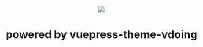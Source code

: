 <div align="center">
<img src="https://github.com/GeorgeHcc/GeorgeHcc.github.io/actions/workflows/ci.yml/badge.svg"/>

<img src=" "/>

</div>

# powered by vuepress-theme-vdoing
